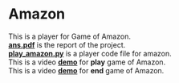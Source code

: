 # Amazon
This is a player for Game of Amazon.  
[**ans.pdf**](https://github.com/boyuandong/Amazon/blob/main/ans4.pdf) is the report of the project.  
[**play_amazon.py**](https://github.com/boyuandong/Amazon/blob/main/play_amazon.py) is a player code file for amazon.  
This is a video [**demo**](https://youtu.be/e_YT5Qyas5A) for **play** game of Amazon.  
This is a video [**demo**](https://youtu.be/bXfwnQo6gmg) for **end** game of Amazon.  
